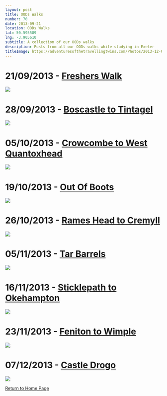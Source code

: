 ```yaml
---
layout: post
title: OODs Walks
number: 70
date: 2013-09-21
location: OODs Walks
lat: 50.595589
lng: -3.905610
subtitle: A collection of our OODs walks
description: Posts from all our OODs walks while studying in Exeter
titleImage: https://adventuresofthetravellingtwins.com/Photos/2013-12-07-CastleDrogo/4.jpg
---
```


<h1>21/09/2013 - <a href="https://adventuresofthetravellingtwins.com/subposts/2013-09-21-FresherWalk">Freshers Walk</a></h1>
<img src="https://adventuresofthetravellingtwins.com/Photos/2013-09-21-Freshers/P1010414.JPG" class="image3">

<h1>28/09/2013 - <a href="https://adventuresofthetravellingtwins.com/_posts/_subposts/2013-09-28-BoscastleToTintagel.md">Boscastle to Tintagel</a></h1>
<img src="https://adventuresofthetravellingtwins.com/Photos/2013-10-02-BoscastleToTintagel/P1010501.JPG" class="image3">

<h1>05/10/2013 - <a href="https://adventuresofthetravellingtwins.com/_posts/_subposts/2013-10-05-CrowcombeToWestQuantoxhead.md">Crowcombe to West Quantoxhead</a></h1>
<img src="https://adventuresofthetravellingtwins.com/Photos/2013-10-05-CrowcombeToWestQuantoxhead/P1010543.JPG" class="image3">

<h1>19/10/2013 - <a href="https://adventuresofthetravellingtwins.com/_posts/_subposts/2013-10-19-OutOfBoots.md">Out Of Boots</a></h1>
<img src="https://adventuresofthetravellingtwins.com/Photos/2013-10-19-OutOfBoots/P1010848.JPG" class="image3">

<h1>26/10/2013 - <a href="https://adventuresofthetravellingtwins.com/_posts/_subposts/2013-10-26-RamesHeadToCremyll.md">Rames Head to Cremyll</a></h1>
<img src="https://adventuresofthetravellingtwins.com/Photos/2013-10-26-RamesHeadToCremyll/P1010896.JPG" class="image3">

<h1>05/11/2013 - <a href="https://adventuresofthetravellingtwins.com/_posts/_subposts/2013-11-05-TarBarrels.md">Tar Barrels</a></h1>
<img src="https://adventuresofthetravellingtwins.com/Photos/2013-11-05-TarBarrels/IMG_0141.JPG" class="image3">

<h1>16/11/2013 - <a href="https://adventuresofthetravellingtwins.com/_posts/_subposts/2013-11-16-SticklepathToOkehampton.md">Sticklepath to Okehampton</a></h1>
<img src="https://adventuresofthetravellingtwins.com/Photos/2013-11-16-SticklepathToOkehampton/P1020379.JPG" class="image3">

<h1>23/11/2013 -  <a href="https://adventuresofthetravellingtwins.com/_posts/_subposts/2013-11-23-FenitonToWimple.md">Feniton to Wimple</a></h1>
<img src="https://adventuresofthetravellingtwins.com/Photos/2013-11-23-FenitonToWimple/1466067_497080833722414_1755431466_n.jpg" class="image3">

<h1>07/12/2013 - <a href="https://adventuresofthetravellingtwins.com/_posts/_subposts/2013-12-07-CastleDrogo.md">Castle Drogo</a></h1>
<img src="https://adventuresofthetravellingtwins.com/Photos/2013-12-07-CastleDrogo/4.jpg" class="image3">

<a href="https://adventuresofthetravellingtwins.com/">Return to Home Page</a>
